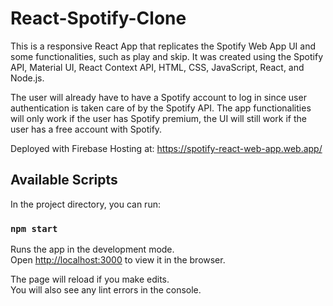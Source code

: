 # React-Spotify-Clone


This is a responsive React App that replicates the Spotify Web App UI and some functionalities, such as play and skip. It was created using the Spotify API, Material UI, React Context API, HTML, CSS, JavaScript, React, and Node.js.

The user will already have to have a Spotify account to log in since user authentication is taken care of by the Spotify API. The app functionalities will only work if the user has Spotify premium, the UI will still work if the user has a free account with Spotify.

Deployed with Firebase Hosting at: https://spotify-react-web-app.web.app/


## Available Scripts

In the project directory, you can run:

### `npm start`

Runs the app in the development mode.<br />
Open [http://localhost:3000](http://localhost:3000) to view it in the browser.

The page will reload if you make edits.<br />
You will also see any lint errors in the console.

